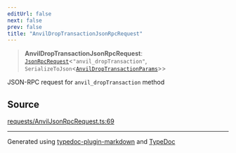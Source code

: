 ```yaml
---
editUrl: false
next: false
prev: false
title: "AnvilDropTransactionJsonRpcRequest"
---
```


> **AnvilDropTransactionJsonRpcRequest**: [`JsonRpcRequest`](/reference/tevm/jsonrpc/type-aliases/jsonrpcrequest/)\<`"anvil_dropTransaction"`, `SerializeToJson`\<[`AnvilDropTransactionParams`](/reference/tevm/actions-types/type-aliases/anvildroptransactionparams/)\>\>

JSON-RPC request for `anvil_dropTransaction` method

## Source

[requests/AnvilJsonRpcRequest.ts:69](https://github.com/evmts/tevm-monorepo/blob/main/packages/procedures-spec/src/requests/AnvilJsonRpcRequest.ts#L69)

***
Generated using [typedoc-plugin-markdown](https://www.npmjs.com/package/typedoc-plugin-markdown) and [TypeDoc](https://typedoc.org/)
